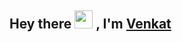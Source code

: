## Hey there <img src="https://github.com/TheDudeThatCode/TheDudeThatCode/blob/master/Assets/Hi.gif" width="29px"> ,  I'm [Venkat](http://www.venkat13.ml) 